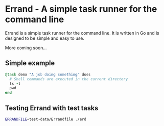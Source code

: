 # Errand - A simple task runner for the command line

Errand is a simple task runner for the command line. It is written in Go and is designed to be simple and easy to use.

More coming soon...

## Simple example

```ruby
@task demo "A job doing something" does
  # Shell commands are executed in the current directory
  ls -l
  pwd
end
```

## Testing Errand with test tasks

```sh
ERRANDFILE=test-data/Errandfile ./erd
```